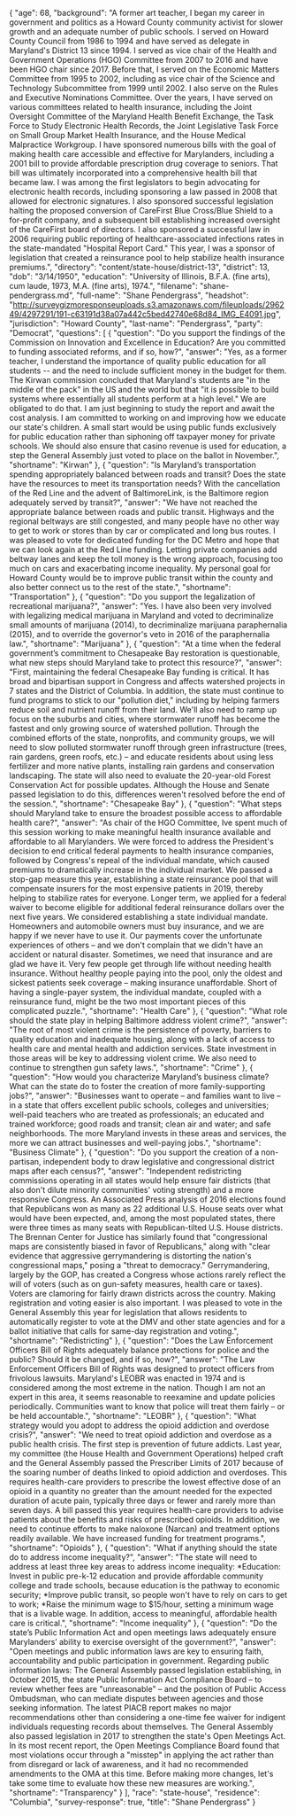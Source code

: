 {
  "age": 68,
  "background": "A former art teacher, I began my career in government and politics as a Howard County community activist for slower growth and an adequate number of public schools. I served on Howard County Council from 1986 to 1994 and have served as delegate in Maryland's District 13 since 1994. I served as vice chair of the Health and Government Operations (HGO) Committee from 2007 to 2016 and have been HGO chair since 2017. Before that, I served on the Economic Matters Committee from 1995 to 2002, including as vice chair of the Science and Technology Subcommittee from 1999 until 2002. I also serve on the Rules and Executive Nominations Committee. Over the years, I have served on various committees related to health insurance, including the Joint Oversight Committee of the Maryland Health Benefit Exchange, the Task Force to Study Electronic Health Records, the Joint Legislative Task Force on Small Group Market Health Insurance, and the House Medical Malpractice Workgroup. I have sponsored numerous bills with the goal of making health care accessible and effective for Marylanders, including a 2001 bill to provide affordable prescription drug coverage to seniors. That bill was ultimately incorporated into a comprehensive health bill that became law. I was among the first legislators to begin advocating for electronic health records, including sponsoring a law passed in 2008 that allowed for electronic signatures. I also sponsored successful legislation halting the proposed conversion of CareFirst Blue Cross/Blue Shield to a for-profit company, and a subsequent bill establishing increased oversight of the CareFirst board of directors. I also sponsored a successful law in 2006 requiring public reporting of healthcare-associated infections rates in the state-mandated \"Hospital Report Card.\" This year, I was a sponsor of legislation that created a reinsurance pool to help stabilize health insurance premiums.",
  "directory": "content/state-house/district-13",
  "district": 13,
  "dob": "3/14/1950",
  "education": "University of Illinois, B.F.A. (fine arts), cum laude, 1973, M.A. (fine arts), 1974.",
  "filename": "shane-pendergrass.md",
  "full-name": "Shane Pendergrass",
  "headshot": "http://surveygizmoresponseuploads.s3.amazonaws.com/fileuploads/296249/4297291/191-c63191d38a07a442c5bed42740e68d84_IMG_E4091.jpg",
  "jurisdiction": "Howard County",
  "last-name": "Pendergrass",
  "party": "Democrat",
  "questions": [
    {
      "question": "Do you support the findings of the Commission on Innovation and Excellence in Education? Are you committed to funding associated reforms, and if so, how?",
      "answer": "Yes, as a former teacher, I understand the importance of quality public education for all students -- and the need to include sufficient money in the budget for them. The Kirwan commission concluded that Maryland's students are \"in the middle of the pack\" in the US and the world but that \"it is possible to build systems where essentially all students perform at a high level.\" We are obligated to do that. I am just beginning to study the report and await the cost analysis. I am committed to working on and improving how we educate our state's children.  A small start would be using public funds exclusively for public education rather than siphoning off taxpayer money for private schools. We should also ensure that casino revenue is used for education, a step the General Assembly just voted to place on the ballot in November.",
      "shortname": "Kirwan"
    },
    {
      "question": "Is Maryland’s transportation spending appropriately balanced between roads and transit? Does the state have the resources to meet its transportation needs? With the cancellation of the Red Line and the advent of BaltimoreLink, is the Baltimore region adequately served by transit?",
      "answer": "We have not reached the appropriate balance between roads and public transit. Highways and the regional beltways are still congested, and many people have no other way to get to work or stores than by car or complicated and long bus routes. I was pleased to vote for dedicated funding for the DC Metro and hope that we can look again at the Red Line funding. Letting private companies add beltway lanes and keep the toll money is the wrong approach, focusing too much on cars and exacerbating income inequality.  My personal goal for Howard County would be to improve public transit within the county and also better connect us to the rest of the state.",
      "shortname": "Transportation"
    },
    {
      "question": "Do you support the legalization of recreational marijuana?",
      "answer": "Yes. I have also been very involved with legalizing medical marijuana in Maryland and voted to decriminalize small amounts of marijuana (2014), to decriminalize marijuana paraphernalia (2015), and to override the governor's veto in 2016 of the paraphernalia law.",
      "shortname": "Marijuana"
    },
    {
      "question": "At a time when the federal government’s commitment to Chesapeake Bay restoration is questionable, what new steps should Maryland take to protect this resource?",
      "answer": "First, maintaining the federal Chesapeake Bay funding is critical. It has broad and bipartisan support in Congress and affects watershed projects in 7 states and the District of Columbia.  In addition, the state must continue to fund programs to stick to our \"pollution diet,\" including by helping farmers reduce soil and nutrient runoff from their land. We'll also need to ramp up focus on the suburbs and cities, where stormwater runoff has become the fastest and only growing source of watershed pollution. Through the combined efforts of the state, nonprofits, and community groups, we will need to slow polluted stormwater runoff through green infrastructure (trees, rain gardens, green roofs, etc.) – and educate residents about using less fertilizer and more native plants, installing rain gardens and conservation landscaping.  The state will also need to evaluate the 20-year-old Forest Conservation Act for possible updates. Although the House and Senate passed legislation to do this, differences weren't resolved before the end of the session.",
      "shortname": "Chesapeake Bay"
    },
    {
      "question": "What steps should Maryland take to ensure the broadest possible access to affordable health care?",
      "answer": "As chair of the HGO Committee, Ive spent much of this session working to make meaningful health insurance available and affordable to all Marylanders. We were forced to address the President's decision to end critical federal payments to health insurance companies, followed by Congress's repeal of the individual mandate, which caused premiums to dramatically increase in the individual market.  We passed a stop-gap measure this year, establishing a state reinsurance pool that will compensate insurers for the most expensive patients in 2019, thereby helping to stabilize rates for everyone.  Longer term, we applied for a federal waiver to become eligible for additional federal reinsurance dollars over the next five years. We considered establishing a state individual mandate. Homeowners and automobile owners must buy insurance, and we are happy if we never have to use it. Our payments cover the unfortunate experiences of others – and we don't complain that we didn't have an accident or natural disaster. Sometimes, we need that insurance and are glad we have it. Very few people get through life without needing health insurance. Without healthy people paying into the pool, only the oldest and sickest patients seek coverage – making insurance unaffordable. Short of having a single-payer system, the individual mandate, coupled with a reinsurance fund, might be the two most important pieces of this complicated puzzle.",
      "shortname": "Health Care"
    },
    {
      "question": "What role should the state play in helping Baltimore address violent crime?",
      "answer": "The root of most violent crime is the persistence of poverty, barriers to quality education and inadequate housing, along with a lack of access to health care and mental health and addiction services. State investment in those areas will be key to addressing violent crime. We also need to continue to strengthen gun safety laws.",
      "shortname": "Crime"
    },
    {
      "question": "How would you characterize Maryland’s business climate? What can the state do to foster the creation of more family-supporting jobs?",
      "answer": "Businesses want to operate – and families want to live – in a state that offers excellent public schools, colleges and universities;  well-paid teachers who are treated as professionals; an educated and trained workforce; good roads and transit; clean air and water; and safe neighborhoods. The more Maryland invests in these areas and services, the more we can attract businesses and well-paying jobs.",
      "shortname": "Business Climate"
    },
    {
      "question": "Do you support the creation of a non-partisan, independent body to draw legislative and congressional district maps after each census?",
      "answer": "Independent redistricting commissions operating in all states would help ensure fair districts (that also don't dilute minority communities' voting strength) and a more responsive Congress. An Associated Press analysis of 2016 elections found that Republicans won as many as 22 additional U.S. House seats over what would have been expected, and, among the most populated states, there were three times as many seats with Republican-tilted U.S. House districts. The Brennan Center for Justice has similarly found that \"congressional maps are consistently biased in favor of Republicans,\" along with \"clear evidence that aggressive gerrymandering is distorting the nation's congressional maps,\" posing a \"threat to democracy.\"  Gerrymandering, largely by the GOP, has created a Congress whose actions rarely reflect the will of voters (such as on gun-safety measures, health care or taxes). Voters are clamoring for fairly drawn districts across the country. Making registration and voting easier is also important.  I was pleased to vote in the General Assembly this year for legislation that allows residents to automatically register to vote at the DMV and other state agencies and for a ballot initiative that calls for same-day registration and voting.",
      "shortname": "Redistricting"
    },
    {
      "question": "Does the Law Enforcement Officers Bill of Rights adequately balance protections for police and the public? Should it be changed, and if so, how?",
      "answer": "The Law Enforcement Officers Bill of Rights was designed to protect officers from frivolous lawsuits. Maryland's LEOBR was enacted in 1974 and is considered among the most extreme in the nation.  Though I am not an expert in this area, it seems reasonable to reexamine and update policies periodically.   Communities want to know that police will treat them fairly – or be held accountable.",
      "shortname": "LEOBR"
    },
    {
      "question": "What strategy would you adopt to address the opioid addiction and overdose crisis?",
      "answer": "We need to treat opioid addiction and overdose as a public health crisis. The first step is prevention of future addicts. Last year, my committee (the House Health and Government Operations) helped craft and the General Assembly passed the Prescriber Limits of 2017 because of the soaring number of deaths linked to opioid addiction and overdoses. This requires health-care providers to prescribe the lowest effective dose of an opioid in a quantity no greater than the amount needed for the expected duration of acute pain, typically three days or fewer and rarely more than seven days. A bill passed this year requires health-care providers to advise patients about the benefits and risks of prescribed opioids. In addition, we need to continue efforts to make naloxone (Narcan) and treatment options readily available.   We have increased funding for treatment programs.",
      "shortname": "Opioids"
    },
    {
      "question": "What if anything should the state do to address income inequality?",
      "answer": "The state will need to address at least three key areas to address income inequality: *Education: Invest in public pre-k-12 education and provide affordable community college and trade schools, because education is the pathway to economic security;   *Improve public transit, so people won't have to rely on cars to get to work;  *Raise the minimum wage to $15/hour, setting a minimum wage that is a livable wage.  In addition, access to meaningful, affordable health care is critical.",
      "shortname": "Income inequality"
    },
    {
      "question": "Do the state’s Public Information Act and open meetings laws adequately ensure Marylanders’ ability to exercise oversight of the government?",
      "answer": "Open meetings and public information laws are key to ensuring faith, accountability and public participation in government. Regarding public information laws: The General Assembly passed legislation establishing, in October 2015, the state Public Information Act Compliance Board – to review whether fees are \"unreasonable\" – and the position of Public Access Ombudsman, who can mediate disputes between agencies and those seeking information. The latest PIACB report makes no major recommendations other than considering a one-time fee waiver for indigent individuals requesting records  about themselves. The General Assembly also passed legislation in 2017 to strengthen the state's Open Meetings Act.  In its most recent report, the Open Meetings Compliance Board found that most violations occur through a \"misstep\" in applying the act rather than from disregard or lack of awareness, and it had no recommended amendments to the OMA at this time. Before making more changes, let's take some time to evaluate how these new measures are working.",
      "shortname": "Transparency"
    }
  ],
  "race": "state-house",
  "residence": "Columbia",
  "survey-response": true,
  "title": "Shane Pendergrass"
}

